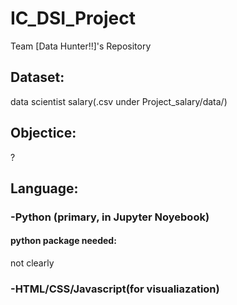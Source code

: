 # IC_DSI_Project
Team [Data Hunter!!]'s Repository

## Dataset: 
data scientist salary(.csv under Project_salary/data/)

## Objectice: 
?

## Language:

### -Python (primary, in Jupyter Noyebook)

#### python package needed:

not clearly

### -HTML/CSS/Javascript(for visualiazation)

